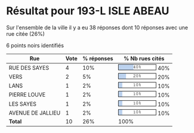 # Résultat pour 193-L ISLE ABEAU

Sur l'ensemble de la ville il y a eu 38 réponses dont 10 réponses avec une rue citée (26%)

6 points noirs identifiés

| Rue | Vote | % réponses | % Nb rues cités|
|-----|------|------------|----------------|
| RUE DES SAYES | 4 | 10% | <img src="../../img/bar_40.gif" />&nbsp;40%|
| VERS | 2 | 5% | <img src="../../img/bar_20.gif" />&nbsp;20%|
| LANS | 1 | 2% | <img src="../../img/bar_10.gif" />&nbsp;10%|
| PIERRE LOUVE | 1 | 2% | <img src="../../img/bar_10.gif" />&nbsp;10%|
| LES SAYES | 1 | 2% | <img src="../../img/bar_10.gif" />&nbsp;10%|
| AVENUE DE JALLIEU | 1 | 2% | <img src="../../img/bar_10.gif" />&nbsp;10%|
| **Total** | 10 | 26% | 100%|
